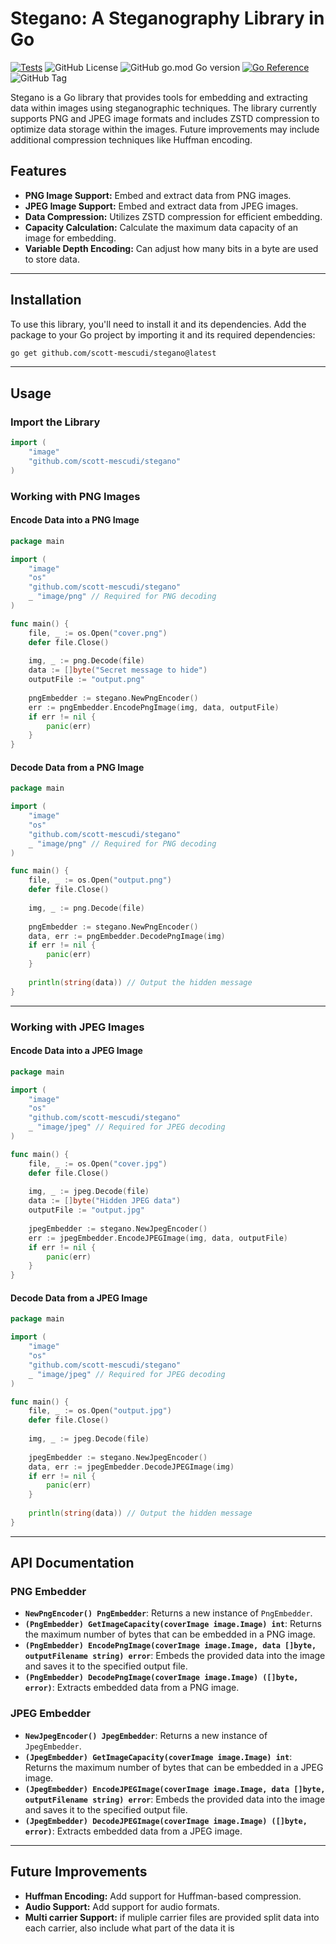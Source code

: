 # Stegano: A Steganography Library in Go
[![Tests](https://github.com/scott-mescudi/stegano/actions/workflows/go.yml/badge.svg?event=push)](https://github.com/scott-mescudi/stegano/actions/workflows/go.yml)
![GitHub License](https://img.shields.io/github/license/scott-mescudi/stegano)
![GitHub go.mod Go version](https://img.shields.io/github/go-mod/go-version/scott-mescudi/stegano)
[![Go Reference](https://pkg.go.dev/badge/github.com/scott-mescudi/stegano.svg)](https://pkg.go.dev/github.com/scott-mescudi/stegano)
![GitHub Tag](https://img.shields.io/github/v/tag/scott-mescudi/stegano?label=version)


Stegano is a Go library that provides tools for embedding and extracting data within images using steganographic techniques. The library currently supports PNG and JPEG image formats and includes ZSTD compression to optimize data storage within the images. Future improvements may include additional compression techniques like Huffman encoding.

## Features

- **PNG Image Support:** Embed and extract data from PNG images.
- **JPEG Image Support:** Embed and extract data from JPEG images.
- **Data Compression:** Utilizes ZSTD compression for efficient embedding.
- **Capacity Calculation:** Calculate the maximum data capacity of an image for embedding.
- **Variable Depth Encoding:** Can adjust how many bits in a byte are used to store data.


---

## Installation

To use this library, you'll need to install it and its dependencies. Add the package to your Go project by importing it and its required dependencies:

```bash
go get github.com/scott-mescudi/stegano@latest
```
---

## Usage

### Import the Library

```go
import (
    "image"
    "github.com/scott-mescudi/stegano"
)
```

### Working with PNG Images

#### Encode Data into a PNG Image

```go
package main

import (
    "image"
    "os"
    "github.com/scott-mescudi/stegano"
    _ "image/png" // Required for PNG decoding
)

func main() {
    file, _ := os.Open("cover.png")
    defer file.Close()
    
    img, _ := png.Decode(file)
    data := []byte("Secret message to hide")
    outputFile := "output.png"
    
    pngEmbedder := stegano.NewPngEncoder()
    err := pngEmbedder.EncodePngImage(img, data, outputFile)
    if err != nil {
        panic(err)
    }
}
```

#### Decode Data from a PNG Image

```go
package main

import (
    "image"
    "os"
    "github.com/scott-mescudi/stegano"
    _ "image/png" // Required for PNG decoding
)

func main() {
    file, _ := os.Open("output.png")
    defer file.Close()
    
    img, _ := png.Decode(file)
    
    pngEmbedder := stegano.NewPngEncoder()
    data, err := pngEmbedder.DecodePngImage(img)
    if err != nil {
        panic(err)
    }
    
    println(string(data)) // Output the hidden message
}
```

---

### Working with JPEG Images

#### Encode Data into a JPEG Image

```go
package main

import (
    "image"
    "os"
    "github.com/scott-mescudi/stegano"
    _ "image/jpeg" // Required for JPEG decoding
)

func main() {
    file, _ := os.Open("cover.jpg")
    defer file.Close()
    
    img, _ := jpeg.Decode(file)
    data := []byte("Hidden JPEG data")
    outputFile := "output.jpg"
    
    jpegEmbedder := stegano.NewJpegEncoder()
    err := jpegEmbedder.EncodeJPEGImage(img, data, outputFile)
    if err != nil {
        panic(err)
    }
}
```

#### Decode Data from a JPEG Image

```go
package main

import (
    "image"
    "os"
    "github.com/scott-mescudi/stegano"
    _ "image/jpeg" // Required for JPEG decoding
)

func main() {
    file, _ := os.Open("output.jpg")
    defer file.Close()
    
    img, _ := jpeg.Decode(file)
    
    jpegEmbedder := stegano.NewJpegEncoder()
    data, err := jpegEmbedder.DecodeJPEGImage(img)
    if err != nil {
        panic(err)
    }
    
    println(string(data)) // Output the hidden message
}
```

---

## API Documentation

### PNG Embedder

- **`NewPngEncoder() PngEmbedder`**: Returns a new instance of `PngEmbedder`.
- **`(PngEmbedder) GetImageCapacity(coverImage image.Image) int`**: Returns the maximum number of bytes that can be embedded in a PNG image.
- **`(PngEmbedder) EncodePngImage(coverImage image.Image, data []byte, outputFilename string) error`**: Embeds the provided data into the image and saves it to the specified output file.
- **`(PngEmbedder) DecodePngImage(coverImage image.Image) ([]byte, error)`**: Extracts embedded data from a PNG image.

### JPEG Embedder

- **`NewJpegEncoder() JpegEmbedder`**: Returns a new instance of `JpegEmbedder`.
- **`(JpegEmbedder) GetImageCapacity(coverImage image.Image) int`**: Returns the maximum number of bytes that can be embedded in a JPEG image.
- **`(JpegEmbedder) EncodeJPEGImage(coverImage image.Image, data []byte, outputFilename string) error`**: Embeds the provided data into the image and saves it to the specified output file.
- **`(JpegEmbedder) DecodeJPEGImage(coverImage image.Image) ([]byte, error)`**: Extracts embedded data from a JPEG image.

---

## Future Improvements

- **Huffman Encoding:** Add support for Huffman-based compression.
- **Audio Support:** Add support for audio formats.
- **Multi carrier Support:** if muliple carrier files are provided split data into each carrier, also include what part of the data it is